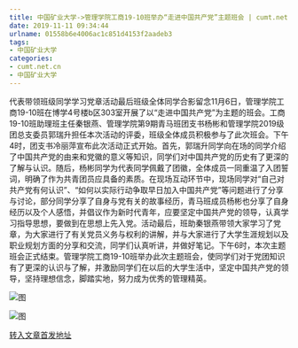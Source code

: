 ```yaml
---
title: 中国矿业大学->管理学院工商19-10班举办“走进中国共产党”主题班会 | cumt.net.cn
date: 2019-11-11 09:34:44
urlname: 01558b6e4006ac1c851d4153f2aadeb3
tags: 
- 中国矿业大学
categories:
- cumt.net.cn
- 中国矿业大学
---
```

代表带领班级同学学习党章活动最后班级全体同学合影留念11月6日，管理学院工商19-10班在博学4号楼b区303室开展了以“走进中国共产党”为主题的班会。工商19-10班助理班主任秦银燕、管理学院第9期青马班团支书杨彬和管理学院2019级团总支委员郭瑞升担任本次活动的评委，班级全体成员积极参与了此次班会。下午4时，团支书冷丽萍宣布此次活动正式开始。首先，郭瑞升同学向在场的同学介绍了中国共产党的由来和党徽的意义等知识，同学们对中国共产党的历史有了更深的了解与认识。随后，杨彬同学为代表同学佩戴了团徽，全体成员一同重温了入团誓词，明确了作为共青团员应具备的素质。在现场互动环节中，现场同学对“自己对共产党有何认识”、“如何以实际行动争取早日加入中国共产党”等问题进行了分享与讨论，部分同学分享了自身与党有关的故事经历，青马班成员杨彬也分享了自身经历以及个人感悟，并倡议作为新时代青年，应要坚定中国共产党的领导，认真学习指导思想，要做到在思想上先入党。活动最后，班助秦银燕带领大家学习了党章，为大家进行了有关党员义务与权利的讲解，并与大家进行了大学生涯规划以及职业规划方面的分享和交流，同学们认真听讲，并做好笔记。下午6时，本次主题班会正式结束。管理学院工商19-10班举办此次主题班会，使同学们对于党团知识有了更深的认识与了解，并激励同学们在以后的大学生活中，坚定中国共产党的领导，坚持理想信念，脚踏实地，努力成为优秀的管理精英。

![图](http://xwzx.cumt.edu.cn/_upload/article/images/e6/3b/087dd6db4570b73a58a624e561d1/39dd9f1e-6924-4e5e-9812-5c87223a9f14.jpg)

![图](http://xwzx.cumt.edu.cn/_upload/article/images/e6/3b/087dd6db4570b73a58a624e561d1/514884d6-4e0d-4a0c-8b71-d8225993e723.jpg)

[转入文章首发地址](http://xwzx.cumt.edu.cn/5f/ca/c523a548810/page.htm)
